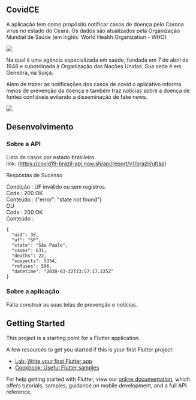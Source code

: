 ## CovidCE

A aplicação tem como propósito notificar casos de doença pelo Corona vírus no estado do Ceará. Os dados são atualizados pela Organização Mundial de Saúde (em inglês: World Health Organization - WHO)

![](https://logo-logos.com/wp-content/uploads/2016/12/World_Health_Organization_logo.png)

Na qual é uma agência especializada em saúde, fundada em 7 de abril de 1948 e subordinada à Organização das Nações Unidas. Sua sede é em Genebra, na Suíça.

Além de trazer as notificações dos casos de covid o aplicativo informa meios de prevenção da doença e também traz notícias sobre a doença de fontes confiáveis evitando a disseminação de fake news.

![](https://pbs.twimg.com/media/E0UJ7buX0AI4MnR?format=jpg&name=medium)



## Desenvolvimento

### Sobre a API

Lista de casos por estado brasileiro.<br />
link: (https://covid19-brazil-api.now.sh/api/report/v1/brazil/uf/sp)

Respostas de Sucesso<br />

Condição : UF inválido ou sem registros.<br />
Code : 200 OK<br />
Conteúdo : {"error": "state not found"}<br />
OU<br />
Code : 200 OK<br />
Conteúdo :<br />
```
{
  "uid": 35,
  "uf": "SP",
  "state": "São Paulo",
  "cases": 631,
  "deaths": 22,
  "suspects": 5334,
  "refuses": 596,
  "datetime": "2020-03-22T23:57:17.225Z"
}

```

### Sobre a aplicação

Falta construir as suas telas de prevenção e notícias.

## Getting Started

This project is a starting point for a Flutter application.

A few resources to get you started if this is your first Flutter project:

- [Lab: Write your first Flutter app](https://flutter.dev/docs/get-started/codelab)
- [Cookbook: Useful Flutter samples](https://flutter.dev/docs/cookbook)

For help getting started with Flutter, view our
[online documentation](https://flutter.dev/docs), which offers tutorials,
samples, guidance on mobile development, and a full API reference.

